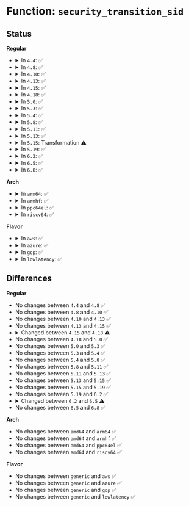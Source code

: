 # Function: <code>security_transition_sid</code>

## Status
<b>Regular</b>
<ul>
<li>
<details>
<summary>In <code>4.4</code>: ✅</summary>

```c
int security_transition_sid(u32 ssid, u32 tsid, u16 tclass, const struct qstr *qstr, u32 *out_sid);
```

**Collision:** Unique Global

**Inline:** No

**Transformation:** False

**Instances:**

```
In security/selinux/ss/services.c (ffffffff813584f0)
Location: security/selinux/ss/services.c:1753
Inline: False
Direct callers:
  - security/selinux/hooks.c:selinux_determine_inode_label
  - security/selinux/hooks.c:selinux_msg_queue_msgsnd
  - security/selinux/hooks.c:inode_doinit_with_dentry
  - security/selinux/hooks.c:selinux_set_mnt_opts
  - security/selinux/hooks.c:selinux_bprm_set_creds
  - security/selinux/hooks.c:selinux_socket_create
  - security/selinux/hooks.c:selinux_socket_post_create
```
**Symbols:**

```
ffffffff813584f0-ffffffff81358524: security_transition_sid (STB_GLOBAL)
```
</details>
</li>
<li>
<details>
<summary>In <code>4.8</code>: ✅</summary>

```c
int security_transition_sid(u32 ssid, u32 tsid, u16 tclass, const struct qstr *qstr, u32 *out_sid);
```

**Collision:** Unique Global

**Inline:** No

**Transformation:** False

**Instances:**

```
In security/selinux/ss/services.c (ffffffff8138e440)
Location: security/selinux/ss/services.c:1747
Inline: False
Direct callers:
  - security/selinux/hooks.c:selinux_msg_queue_msgsnd
  - security/selinux/hooks.c:selinux_socket_post_create
  - security/selinux/hooks.c:selinux_socket_create
  - security/selinux/hooks.c:selinux_bprm_set_creds
  - security/selinux/hooks.c:selinux_determine_inode_label
  - security/selinux/hooks.c:inode_doinit_with_dentry
  - security/selinux/hooks.c:selinux_set_mnt_opts
```
**Symbols:**

```
ffffffff8138e440-ffffffff8138e474: security_transition_sid (STB_GLOBAL)
```
</details>
</li>
<li>
<details>
<summary>In <code>4.10</code>: ✅</summary>

```c
int security_transition_sid(u32 ssid, u32 tsid, u16 tclass, const struct qstr *qstr, u32 *out_sid);
```

**Collision:** Unique Global

**Inline:** No

**Transformation:** False

**Instances:**

```
In security/selinux/ss/services.c (ffffffff813a5060)
Location: security/selinux/ss/services.c:1747
Inline: False
Direct callers:
  - security/selinux/hooks.c:selinux_msg_queue_msgsnd
  - security/selinux/hooks.c:selinux_socket_post_create
  - security/selinux/hooks.c:selinux_socket_create
  - security/selinux/hooks.c:selinux_bprm_set_creds
  - security/selinux/hooks.c:inode_doinit_with_dentry
  - security/selinux/hooks.c:selinux_set_mnt_opts
```
**Symbols:**

```
ffffffff813a5060-ffffffff813a5094: security_transition_sid (STB_GLOBAL)
```
</details>
</li>
<li>
<details>
<summary>In <code>4.13</code>: ✅</summary>

```c
int security_transition_sid(u32 ssid, u32 tsid, u16 tclass, const struct qstr *qstr, u32 *out_sid);
```

**Collision:** Unique Global

**Inline:** No

**Transformation:** False

**Instances:**

```
In security/selinux/ss/services.c (ffffffff813bba10)
Location: security/selinux/ss/services.c:1759
Inline: False
Direct callers:
  - security/selinux/hooks.c:selinux_msg_queue_msgsnd
  - security/selinux/hooks.c:selinux_socket_post_create
  - security/selinux/hooks.c:selinux_socket_create
  - security/selinux/hooks.c:selinux_bprm_set_creds
  - security/selinux/hooks.c:inode_doinit_with_dentry
  - security/selinux/hooks.c:selinux_set_mnt_opts
```
**Symbols:**

```
ffffffff813bba10-ffffffff813bba3b: security_transition_sid (STB_GLOBAL)
```
</details>
</li>
<li>
<details>
<summary>In <code>4.15</code>: ✅</summary>

```c
int security_transition_sid(u32 ssid, u32 tsid, u16 tclass, const struct qstr *qstr, u32 *out_sid);
```

**Collision:** Unique Global

**Inline:** No

**Transformation:** False

**Instances:**

```
In security/selinux/ss/services.c (ffffffff813e1b80)
Location: security/selinux/ss/services.c:1762
Inline: False
Direct callers:
  - security/selinux/hooks.c:selinux_msg_queue_msgsnd
  - security/selinux/hooks.c:selinux_socket_post_create
  - security/selinux/hooks.c:selinux_socket_create
  - security/selinux/hooks.c:selinux_bprm_set_creds
  - security/selinux/hooks.c:inode_doinit_with_dentry
  - security/selinux/hooks.c:selinux_set_mnt_opts
```
**Symbols:**

```
ffffffff813e1b80-ffffffff813e1bab: security_transition_sid (STB_GLOBAL)
```
</details>
</li>
<li>
<details>
<summary>In <code>4.18</code>: ✅</summary>

```c
int security_transition_sid(struct selinux_state *state, u32 ssid, u32 tsid, u16 tclass, const struct qstr *qstr, u32 *out_sid);
```

**Collision:** Unique Global

**Inline:** No

**Transformation:** False

**Instances:**

```
In security/selinux/ss/services.c (ffffffff814121f0)
Location: security/selinux/ss/services.c:1823
Inline: False
Direct callers:
  - security/selinux/hooks.c:selinux_msg_queue_msgsnd
  - security/selinux/hooks.c:selinux_socket_post_create
  - security/selinux/hooks.c:selinux_socket_create
  - security/selinux/hooks.c:selinux_bprm_set_creds
  - security/selinux/hooks.c:inode_doinit_with_dentry
  - security/selinux/hooks.c:selinux_set_mnt_opts
```
**Symbols:**

```
ffffffff814121f0-ffffffff81412236: security_transition_sid (STB_GLOBAL)
```
</details>
</li>
<li>
<details>
<summary>In <code>5.0</code>: ✅</summary>

```c
int security_transition_sid(struct selinux_state *state, u32 ssid, u32 tsid, u16 tclass, const struct qstr *qstr, u32 *out_sid);
```

**Collision:** Unique Global

**Inline:** No

**Transformation:** False

**Instances:**

```
In security/selinux/ss/services.c (ffffffff8142e710)
Location: security/selinux/ss/services.c:1816
Inline: False
Direct callers:
  - security/selinux/hooks.c:selinux_msg_queue_msgsnd
  - security/selinux/hooks.c:selinux_socket_post_create
  - security/selinux/hooks.c:selinux_socket_create
  - security/selinux/hooks.c:selinux_bprm_set_creds
  - security/selinux/hooks.c:inode_doinit_with_dentry
  - security/selinux/hooks.c:selinux_set_mnt_opts
```
**Symbols:**

```
ffffffff8142e710-ffffffff8142e753: security_transition_sid (STB_GLOBAL)
```
</details>
</li>
<li>
<details>
<summary>In <code>5.3</code>: ✅</summary>

```c
int security_transition_sid(struct selinux_state *state, u32 ssid, u32 tsid, u16 tclass, const struct qstr *qstr, u32 *out_sid);
```

**Collision:** Unique Global

**Inline:** No

**Transformation:** False

**Instances:**

```
In security/selinux/ss/services.c (ffffffff8145c090)
Location: security/selinux/ss/services.c:1829
Inline: False
Direct callers:
  - security/selinux/hooks.c:selinux_msg_queue_msgsnd
  - security/selinux/hooks.c:selinux_socket_post_create
  - security/selinux/hooks.c:selinux_socket_create
  - security/selinux/hooks.c:selinux_kernfs_init_security
  - security/selinux/hooks.c:selinux_bprm_set_creds
  - security/selinux/hooks.c:inode_doinit_with_dentry
  - security/selinux/hooks.c:selinux_set_mnt_opts
```
**Symbols:**

```
ffffffff8145c090-ffffffff8145c0d3: security_transition_sid (STB_GLOBAL)
```
</details>
</li>
<li>
<details>
<summary>In <code>5.4</code>: ✅</summary>

```c
int security_transition_sid(struct selinux_state *state, u32 ssid, u32 tsid, u16 tclass, const struct qstr *qstr, u32 *out_sid);
```

**Collision:** Unique Global

**Inline:** No

**Transformation:** False

**Instances:**

```
In security/selinux/ss/services.c (ffffffff81475e40)
Location: security/selinux/ss/services.c:1829
Inline: False
Direct callers:
  - security/selinux/hooks.c:selinux_msg_queue_msgsnd
  - security/selinux/hooks.c:selinux_socket_post_create
  - security/selinux/hooks.c:selinux_socket_create
  - security/selinux/hooks.c:selinux_kernfs_init_security
  - security/selinux/hooks.c:selinux_bprm_set_creds
  - security/selinux/hooks.c:inode_doinit_with_dentry
  - security/selinux/hooks.c:selinux_set_mnt_opts
```
**Symbols:**

```
ffffffff81475e40-ffffffff81475e83: security_transition_sid (STB_GLOBAL)
```
</details>
</li>
<li>
<details>
<summary>In <code>5.8</code>: ✅</summary>

```c
int security_transition_sid(struct selinux_state *state, u32 ssid, u32 tsid, u16 tclass, const struct qstr *qstr, u32 *out_sid);
```

**Collision:** Unique Global

**Inline:** No

**Transformation:** False

**Instances:**

```
In security/selinux/ss/services.c (ffffffff814cb5f0)
Location: security/selinux/ss/services.c:1878
Inline: False
Direct callers:
  - security/selinux/hooks.c:selinux_msg_queue_msgsnd
  - security/selinux/hooks.c:selinux_socket_post_create
  - security/selinux/hooks.c:selinux_socket_create
  - security/selinux/hooks.c:selinux_kernfs_init_security
  - security/selinux/hooks.c:selinux_bprm_creds_for_exec
  - security/selinux/hooks.c:selinux_determine_inode_label
  - security/selinux/hooks.c:inode_doinit_with_dentry
  - security/selinux/hooks.c:selinux_set_mnt_opts
```
**Symbols:**

```
ffffffff814cb5f0-ffffffff814cb635: security_transition_sid (STB_GLOBAL)
```
</details>
</li>
<li>
<details>
<summary>In <code>5.11</code>: ✅</summary>

```c
int security_transition_sid(struct selinux_state *state, u32 ssid, u32 tsid, u16 tclass, const struct qstr *qstr, u32 *out_sid);
```

**Collision:** Unique Global

**Inline:** No

**Transformation:** False

**Instances:**

```
In security/selinux/ss/services.c (ffffffff814e8e00)
Location: security/selinux/ss/services.c:1902
Inline: False
Direct callers:
  - security/selinux/hooks.c:selinux_msg_queue_msgsnd
  - security/selinux/hooks.c:selinux_socket_post_create
  - security/selinux/hooks.c:selinux_socket_create
  - security/selinux/hooks.c:selinux_kernfs_init_security
  - security/selinux/hooks.c:selinux_bprm_creds_for_exec
  - security/selinux/hooks.c:selinux_determine_inode_label
  - security/selinux/hooks.c:inode_doinit_with_dentry
  - security/selinux/hooks.c:selinux_set_mnt_opts
```
**Symbols:**

```
ffffffff814e8e00-ffffffff814e8e45: security_transition_sid (STB_GLOBAL)
```
</details>
</li>
<li>
<details>
<summary>In <code>5.13</code>: ✅</summary>

```c
int security_transition_sid(struct selinux_state *state, u32 ssid, u32 tsid, u16 tclass, const struct qstr *qstr, u32 *out_sid);
```

**Collision:** Unique Global

**Inline:** No

**Transformation:** False

**Instances:**

```
In security/selinux/ss/services.c (ffffffff814ef730)
Location: security/selinux/ss/services.c:1921
Inline: False
Direct callers:
  - security/selinux/hooks.c:selinux_msg_queue_msgsnd
  - security/selinux/hooks.c:selinux_socket_post_create
  - security/selinux/hooks.c:selinux_socket_create
  - security/selinux/hooks.c:selinux_kernfs_init_security
  - security/selinux/hooks.c:selinux_inode_init_security_anon
  - security/selinux/hooks.c:selinux_bprm_creds_for_exec
  - security/selinux/hooks.c:selinux_determine_inode_label
  - security/selinux/hooks.c:inode_doinit_with_dentry
  - security/selinux/hooks.c:selinux_set_mnt_opts
```
**Symbols:**

```
ffffffff814ef730-ffffffff814ef775: security_transition_sid (STB_GLOBAL)
```
</details>
</li>
<li>
<details>
<summary>In <code>5.15</code>: Transformation ⚠️</summary>

```c
int security_transition_sid(struct selinux_state *state, u32 ssid, u32 tsid, u16 tclass, const struct qstr *qstr, u32 *out_sid);
```

**Collision:** Unique Global

**Inline:** No

**Transformation:** True

**Instances:**

```
In security/selinux/ss/services.c (0)
Location: security/selinux/ss/services.c:1930
Inline: False
Direct callers:
  - security/selinux/hooks.c:selinux_msg_queue_msgsnd
  - security/selinux/hooks.c:selinux_socket_post_create
  - security/selinux/hooks.c:selinux_socket_create
  - security/selinux/hooks.c:selinux_kernfs_init_security
  - security/selinux/hooks.c:selinux_inode_init_security_anon
  - security/selinux/hooks.c:selinux_bprm_creds_for_exec
  - security/selinux/hooks.c:selinux_determine_inode_label
  - security/selinux/hooks.c:inode_doinit_with_dentry
  - security/selinux/hooks.c:selinux_set_mnt_opts
```
**Symbols:**

```
ffffffff81cd4f3e-ffffffff81cd4f6e: security_transition_sid.cold (STB_LOCAL)
ffffffff81549a60-ffffffff81549ae3: security_transition_sid (STB_GLOBAL)
```
</details>
</li>
<li>
<details>
<summary>In <code>5.19</code>: ✅</summary>

```c
int security_transition_sid(struct selinux_state *state, u32 ssid, u32 tsid, u16 tclass, const struct qstr *qstr, u32 *out_sid);
```

**Collision:** Unique Global

**Inline:** No

**Transformation:** False

**Instances:**

```
In security/selinux/ss/services.c (ffffffff815e27d0)
Location: security/selinux/ss/services.c:1930
Inline: False
Direct callers:
  - security/selinux/hooks.c:selinux_msg_queue_msgsnd
  - security/selinux/hooks.c:selinux_socket_post_create
  - security/selinux/hooks.c:selinux_socket_create
  - security/selinux/hooks.c:selinux_kernfs_init_security
  - security/selinux/hooks.c:selinux_inode_init_security_anon
  - security/selinux/hooks.c:selinux_bprm_creds_for_exec
  - security/selinux/hooks.c:selinux_determine_inode_label
  - security/selinux/hooks.c:inode_doinit_with_dentry
  - security/selinux/hooks.c:selinux_set_mnt_opts
```
**Symbols:**

```
ffffffff815e27d0-ffffffff815e280b: security_transition_sid (STB_GLOBAL)
```
</details>
</li>
<li>
<details>
<summary>In <code>6.2</code>: ✅</summary>

```c
int security_transition_sid(struct selinux_state *state, u32 ssid, u32 tsid, u16 tclass, const struct qstr *qstr, u32 *out_sid);
```

**Collision:** Unique Global

**Inline:** No

**Transformation:** False

**Instances:**

```
In security/selinux/ss/services.c (ffffffff816915a0)
Location: security/selinux/ss/services.c:1924
Inline: False
Direct callers:
  - security/selinux/hooks.c:selinux_msg_queue_msgsnd
  - security/selinux/hooks.c:selinux_socket_post_create
  - security/selinux/hooks.c:selinux_socket_create
  - security/selinux/hooks.c:selinux_kernfs_init_security
  - security/selinux/hooks.c:selinux_inode_init_security_anon
  - security/selinux/hooks.c:selinux_bprm_creds_for_exec
  - security/selinux/hooks.c:selinux_determine_inode_label
  - security/selinux/hooks.c:inode_doinit_with_dentry
  - security/selinux/hooks.c:selinux_set_mnt_opts
```
**Symbols:**

```
ffffffff816915a0-ffffffff816915db: security_transition_sid (STB_GLOBAL)
```
</details>
</li>
<li>
<details>
<summary>In <code>6.5</code>: ✅</summary>

```c
int security_transition_sid(u32 ssid, u32 tsid, u16 tclass, const struct qstr *qstr, u32 *out_sid);
```

**Collision:** Unique Global

**Inline:** No

**Transformation:** False

**Instances:**

```
In security/selinux/ss/services.c (ffffffff816c9b30)
Location: security/selinux/ss/services.c:1899
Inline: False
Direct callers:
  - security/selinux/hooks.c:selinux_msg_queue_msgsnd
  - security/selinux/hooks.c:selinux_socket_post_create
  - security/selinux/hooks.c:selinux_socket_create
  - security/selinux/hooks.c:selinux_kernfs_init_security
  - security/selinux/hooks.c:selinux_inode_init_security_anon
  - security/selinux/hooks.c:selinux_bprm_creds_for_exec
  - security/selinux/hooks.c:selinux_determine_inode_label
  - security/selinux/hooks.c:inode_doinit_with_dentry
  - security/selinux/hooks.c:selinux_set_mnt_opts
```
**Symbols:**

```
ffffffff816c9b30-ffffffff816c9b6b: security_transition_sid (STB_GLOBAL)
```
</details>
</li>
<li>
<details>
<summary>In <code>6.8</code>: ✅</summary>

```c
int security_transition_sid(u32 ssid, u32 tsid, u16 tclass, const struct qstr *qstr, u32 *out_sid);
```

**Collision:** Unique Global

**Inline:** No

**Transformation:** False

**Instances:**

```
In security/selinux/ss/services.c (ffffffff81706740)
Location: security/selinux/ss/services.c:1909
Inline: False
Direct callers:
  - security/selinux/hooks.c:selinux_msg_queue_msgsnd
  - security/selinux/hooks.c:selinux_socket_post_create
  - security/selinux/hooks.c:selinux_socket_create
  - security/selinux/hooks.c:selinux_kernfs_init_security
  - security/selinux/hooks.c:selinux_inode_init_security_anon
  - security/selinux/hooks.c:selinux_bprm_creds_for_exec
  - security/selinux/hooks.c:selinux_determine_inode_label
  - security/selinux/hooks.c:inode_doinit_with_dentry
  - security/selinux/hooks.c:selinux_set_mnt_opts
```
**Symbols:**

```
ffffffff81706740-ffffffff8170677b: security_transition_sid (STB_GLOBAL)
```
</details>
</li>
</ul>
<b>Arch</b>
<ul>
<li>
<details>
<summary>In <code>arm64</code>: ✅</summary>

```c
int security_transition_sid(struct selinux_state *state, u32 ssid, u32 tsid, u16 tclass, const struct qstr *qstr, u32 *out_sid);
```

**Collision:** Unique Global

**Inline:** No

**Transformation:** False

**Instances:**

```
In security/selinux/ss/services.c (ffff8000105656c0)
Location: security/selinux/ss/services.c:1829
Inline: False
Direct callers:
  - security/selinux/hooks.c:selinux_msg_queue_msgsnd
  - security/selinux/hooks.c:selinux_socket_post_create
  - security/selinux/hooks.c:selinux_socket_create
  - security/selinux/hooks.c:selinux_kernfs_init_security
  - security/selinux/hooks.c:selinux_bprm_set_creds
  - security/selinux/hooks.c:inode_doinit_with_dentry
  - security/selinux/hooks.c:selinux_set_mnt_opts
```
**Symbols:**

```
ffff8000105656c0-ffff800010565778: security_transition_sid (STB_GLOBAL)
```
</details>
</li>
<li>
<details>
<summary>In <code>armhf</code>: ✅</summary>

```c
int security_transition_sid(struct selinux_state *state, u32 ssid, u32 tsid, u16 tclass, const struct qstr *qstr, u32 *out_sid);
```

**Collision:** Unique Global

**Inline:** No

**Transformation:** False

**Instances:**

```
In security/selinux/ss/services.c (c0719f78)
Location: security/selinux/ss/services.c:1829
Inline: False
Direct callers:
  - security/selinux/hooks.c:selinux_msg_queue_msgsnd
  - security/selinux/hooks.c:selinux_socket_post_create
  - security/selinux/hooks.c:selinux_socket_create
  - security/selinux/hooks.c:selinux_kernfs_init_security
  - security/selinux/hooks.c:selinux_bprm_set_creds
  - security/selinux/hooks.c:inode_doinit_with_dentry
  - security/selinux/hooks.c:selinux_set_mnt_opts
```
**Symbols:**

```
c0719f78-c0719fec: security_transition_sid (STB_GLOBAL)
```
</details>
</li>
<li>
<details>
<summary>In <code>ppc64el</code>: ✅</summary>

```c
int security_transition_sid(struct selinux_state *state, u32 ssid, u32 tsid, u16 tclass, const struct qstr *qstr, u32 *out_sid);
```

**Collision:** Unique Global

**Inline:** No

**Transformation:** False

**Instances:**

```
In security/selinux/ss/services.c (c0000000006c7f40)
Location: security/selinux/ss/services.c:1829
Inline: False
Direct callers:
  - security/selinux/hooks.c:selinux_msg_queue_msgsnd
  - security/selinux/hooks.c:selinux_socket_post_create
  - security/selinux/hooks.c:selinux_socket_create
  - security/selinux/hooks.c:selinux_kernfs_init_security
  - security/selinux/hooks.c:selinux_bprm_set_creds
  - security/selinux/hooks.c:inode_doinit_with_dentry
  - security/selinux/hooks.c:selinux_set_mnt_opts
```
**Symbols:**

```
c0000000006c7f40-c0000000006c7fac: security_transition_sid (STB_GLOBAL)
```
</details>
</li>
<li>
<details>
<summary>In <code>riscv64</code>: ✅</summary>

```c
int security_transition_sid(struct selinux_state *state, u32 ssid, u32 tsid, u16 tclass, const struct qstr *qstr, u32 *out_sid);
```

**Collision:** Unique Global

**Inline:** No

**Transformation:** False

**Instances:**

```
In security/selinux/ss/services.c (ffffffe0003bbb90)
Location: security/selinux/ss/services.c:1829
Inline: False
Direct callers:
  - security/selinux/hooks.c:selinux_msg_queue_msgsnd
  - security/selinux/hooks.c:selinux_socket_post_create
  - security/selinux/hooks.c:selinux_socket_create
  - security/selinux/hooks.c:selinux_kernfs_init_security
  - security/selinux/hooks.c:selinux_bprm_set_creds
  - security/selinux/hooks.c:inode_doinit_with_dentry
  - security/selinux/hooks.c:selinux_set_mnt_opts
```
**Symbols:**

```
ffffffe0003bbb90-ffffffe0003bbc06: security_transition_sid (STB_GLOBAL)
```
</details>
</li>
</ul>
<b>Flavor</b>
<ul>
<li>
<details>
<summary>In <code>aws</code>: ✅</summary>

```c
int security_transition_sid(struct selinux_state *state, u32 ssid, u32 tsid, u16 tclass, const struct qstr *qstr, u32 *out_sid);
```

**Collision:** Unique Global

**Inline:** No

**Transformation:** False

**Instances:**

```
In security/selinux/ss/services.c (ffffffff8146e420)
Location: security/selinux/ss/services.c:1829
Inline: False
Direct callers:
  - security/selinux/hooks.c:selinux_msg_queue_msgsnd
  - security/selinux/hooks.c:selinux_socket_post_create
  - security/selinux/hooks.c:selinux_socket_create
  - security/selinux/hooks.c:selinux_kernfs_init_security
  - security/selinux/hooks.c:selinux_bprm_set_creds
  - security/selinux/hooks.c:inode_doinit_with_dentry
  - security/selinux/hooks.c:selinux_set_mnt_opts
```
**Symbols:**

```
ffffffff8146e420-ffffffff8146e463: security_transition_sid (STB_GLOBAL)
```
</details>
</li>
<li>
<details>
<summary>In <code>azure</code>: ✅</summary>

```c
int security_transition_sid(struct selinux_state *state, u32 ssid, u32 tsid, u16 tclass, const struct qstr *qstr, u32 *out_sid);
```

**Collision:** Unique Global

**Inline:** No

**Transformation:** False

**Instances:**

```
In security/selinux/ss/services.c (ffffffff8145ee50)
Location: security/selinux/ss/services.c:1829
Inline: False
Direct callers:
  - security/selinux/hooks.c:selinux_msg_queue_msgsnd
  - security/selinux/hooks.c:selinux_socket_post_create
  - security/selinux/hooks.c:selinux_socket_create
  - security/selinux/hooks.c:selinux_kernfs_init_security
  - security/selinux/hooks.c:selinux_bprm_set_creds
  - security/selinux/hooks.c:inode_doinit_with_dentry
  - security/selinux/hooks.c:selinux_set_mnt_opts
```
**Symbols:**

```
ffffffff8145ee50-ffffffff8145ee93: security_transition_sid (STB_GLOBAL)
```
</details>
</li>
<li>
<details>
<summary>In <code>gcp</code>: ✅</summary>

```c
int security_transition_sid(struct selinux_state *state, u32 ssid, u32 tsid, u16 tclass, const struct qstr *qstr, u32 *out_sid);
```

**Collision:** Unique Global

**Inline:** No

**Transformation:** False

**Instances:**

```
In security/selinux/ss/services.c (ffffffff8146a4c0)
Location: security/selinux/ss/services.c:1829
Inline: False
Direct callers:
  - security/selinux/hooks.c:selinux_msg_queue_msgsnd
  - security/selinux/hooks.c:selinux_socket_post_create
  - security/selinux/hooks.c:selinux_socket_create
  - security/selinux/hooks.c:selinux_kernfs_init_security
  - security/selinux/hooks.c:selinux_bprm_set_creds
  - security/selinux/hooks.c:inode_doinit_with_dentry
  - security/selinux/hooks.c:selinux_set_mnt_opts
```
**Symbols:**

```
ffffffff8146a4c0-ffffffff8146a503: security_transition_sid (STB_GLOBAL)
```
</details>
</li>
<li>
<details>
<summary>In <code>lowlatency</code>: ✅</summary>

```c
int security_transition_sid(struct selinux_state *state, u32 ssid, u32 tsid, u16 tclass, const struct qstr *qstr, u32 *out_sid);
```

**Collision:** Unique Global

**Inline:** No

**Transformation:** False

**Instances:**

```
In security/selinux/ss/services.c (ffffffff81481c60)
Location: security/selinux/ss/services.c:1829
Inline: False
Direct callers:
  - security/selinux/hooks.c:selinux_msg_queue_msgsnd
  - security/selinux/hooks.c:selinux_socket_post_create
  - security/selinux/hooks.c:selinux_socket_create
  - security/selinux/hooks.c:selinux_kernfs_init_security
  - security/selinux/hooks.c:selinux_bprm_set_creds
  - security/selinux/hooks.c:inode_doinit_with_dentry
  - security/selinux/hooks.c:selinux_set_mnt_opts
```
**Symbols:**

```
ffffffff81481c60-ffffffff81481ca3: security_transition_sid (STB_GLOBAL)
```
</details>
</li>
</ul>

## Differences
<b>Regular</b>
<ul>
<li>
No changes between <code>4.4</code> and <code>4.8</code> ✅
</li>
<li>
No changes between <code>4.8</code> and <code>4.10</code> ✅
</li>
<li>
No changes between <code>4.10</code> and <code>4.13</code> ✅
</li>
<li>
No changes between <code>4.13</code> and <code>4.15</code> ✅
</li>
<li>
<details>
<summary>Changed between <code>4.15</code> and <code>4.18</code> ⚠️</summary>
<ul>
<li>
<b>Param added. </b>
<code>struct selinux_state *state</code>
</li>
<li>
<b>Param reordered. </b>
<code>ssid, tsid, tclass, qstr, out_sid</code> ➡️ <code>state, ssid, tsid, tclass, qstr, out_sid</code>
</li>
</ul>
</details>
</li>
<li>
No changes between <code>4.18</code> and <code>5.0</code> ✅
</li>
<li>
No changes between <code>5.0</code> and <code>5.3</code> ✅
</li>
<li>
No changes between <code>5.3</code> and <code>5.4</code> ✅
</li>
<li>
No changes between <code>5.4</code> and <code>5.8</code> ✅
</li>
<li>
No changes between <code>5.8</code> and <code>5.11</code> ✅
</li>
<li>
No changes between <code>5.11</code> and <code>5.13</code> ✅
</li>
<li>
No changes between <code>5.13</code> and <code>5.15</code> ✅
</li>
<li>
No changes between <code>5.15</code> and <code>5.19</code> ✅
</li>
<li>
No changes between <code>5.19</code> and <code>6.2</code> ✅
</li>
<li>
<details>
<summary>Changed between <code>6.2</code> and <code>6.5</code> ⚠️</summary>
<ul>
<li>
<b>Param removed. </b>
<code>struct selinux_state *state</code>
</li>
<li>
<b>Param reordered. </b>
<code>state, ssid, tsid, tclass, qstr, out_sid</code> ➡️ <code>ssid, tsid, tclass, qstr, out_sid</code>
</li>
</ul>
</details>
</li>
<li>
No changes between <code>6.5</code> and <code>6.8</code> ✅
</li>
</ul>
<b>Arch</b>
<ul>
<li>
No changes between <code>amd64</code> and <code>arm64</code> ✅
</li>
<li>
No changes between <code>amd64</code> and <code>armhf</code> ✅
</li>
<li>
No changes between <code>amd64</code> and <code>ppc64el</code> ✅
</li>
<li>
No changes between <code>amd64</code> and <code>riscv64</code> ✅
</li>
</ul>
<b>Flavor</b>
<ul>
<li>
No changes between <code>generic</code> and <code>aws</code> ✅
</li>
<li>
No changes between <code>generic</code> and <code>azure</code> ✅
</li>
<li>
No changes between <code>generic</code> and <code>gcp</code> ✅
</li>
<li>
No changes between <code>generic</code> and <code>lowlatency</code> ✅
</li>
</ul>
